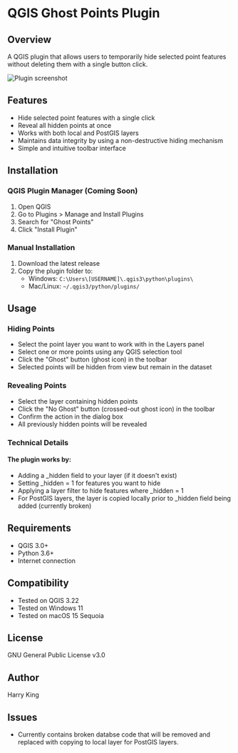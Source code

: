# QGIS Ghost Points Plugin

## Overview

A QGIS plugin that allows users to temporarily hide selected point features without deleting them with a single button click.

![Plugin screenshot](screenshots\readme_sc.png)

## Features

- Hide selected point features with a single click
- Reveal all hidden points at once
- Works with both local and PostGIS layers
- Maintains data integrity by using a non-destructive hiding mechanism
- Simple and intuitive toolbar interface

## Installation

### QGIS Plugin Manager (Coming Soon)

1. Open QGIS
2. Go to Plugins > Manage and Install Plugins
3. Search for "Ghost Points"
4. Click "Install Plugin"

### Manual Installation

1. Download the latest release
2. Copy the plugin folder to:
   - Windows: `C:\Users\[USERNAME]\.qgis3\python\plugins\`
   - Mac/Linux: `~/.qgis3/python/plugins/`

## Usage

### Hiding Points

- Select the point layer you want to work with in the Layers panel
- Select one or more points using any QGIS selection tool
- Click the "Ghost" button (ghost icon) in the toolbar
- Selected points will be hidden from view but remain in the dataset

### Revealing Points

- Select the layer containing hidden points
- Click the "No Ghost" button (crossed-out ghost icon) in the toolbar
- Confirm the action in the dialog box
- All previously hidden points will be revealed

### Technical Details

#### The plugin works by:

- Adding a \_hidden field to your layer (if it doesn't exist)
- Setting \_hidden = 1 for features you want to hide
- Applying a layer filter to hide features where \_hidden = 1
- For PostGIS layers, the layer is copied locally prior to \_hidden field being added (currently broken)

## Requirements

- QGIS 3.0+
- Python 3.6+
- Internet connection

## Compatibility

- Tested on QGIS 3.22
- Tested on Windows 11
- Tested on macOS 15 Sequoia

## License

GNU General Public License v3.0

## Author

Harry King

## Issues

- Currently contains broken databse code that will be removed and replaced with copying to local layer for PostGIS layers.
